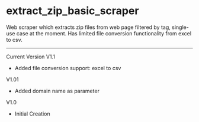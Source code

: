 # extract_zip_basic_scraper
Web scraper which extracts zip files from web page filtered by tag, single-use case at the moment. Has limited file conversion functionality from excel to csv.
***
Current Version V1.1
- Added file conversion support: excel to csv

V1.01
- Added domain name as parameter

V1.0
- Initial Creation

